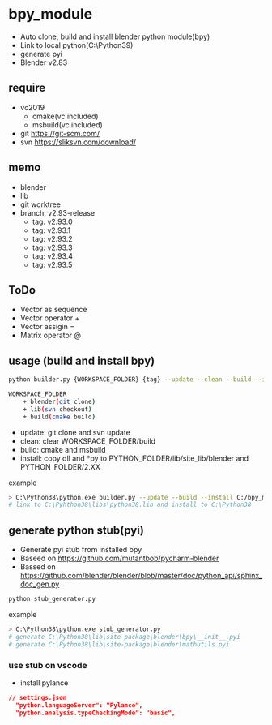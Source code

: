 # bpy_module

* Auto clone, build and install blender python module(bpy)
* Link to local python(C:\Python39)
* generate pyi
* Blender v2.83

## require

* vc2019
  * cmake(vc included)
  * msbuild(vc included)
* git https://git-scm.com/
* svn https://sliksvn.com/download/

## memo

* blender
* lib
* git worktree
* branch: v2.93-release
  * tag: v2.93.0
  * tag: v2.93.1
  * tag: v2.93.2
  * tag: v2.93.3
  * tag: v2.93.4
  * tag: v2.93.5

## ToDo

* Vector as sequence
* Vector operator +
* Vector assigin = 
* Matrix operator @

## usage (build and install bpy)

```sh
python builder.py {WORKSPACE_FOLDER} {tag} --update --clean --build --install --stubs

WORKSPACE_FOLDER
    + blender(git clone)
    + lib(svn checkout)
    + build(cmake build)
```

* update: git clone and svn update
* clean: clear WORKSPACE_FOLDER/build
* build: cmake and msbuild
* install: copy dll and *py to PYTHON_FOLDER/lib/site_lib/blender and PYTHON_FOLDER/2.XX

example

```sh
> C:\Python38\python.exe builder.py --update --build --install C:/bpy_module v2.83
# link to C:\Pyhthon38\libs\python38.lib and install to C:\Python38
```

## generate python stub(pyi)

* Generate pyi stub from installed bpy
* Baseed on https://github.com/mutantbob/pycharm-blender
* Bassed on https://github.com/blender/blender/blob/master/doc/python_api/sphinx_doc_gen.py

```sh
python stub_generator.py
```

example

```sh
> C:\Python38\python.exe stub_generator.py
# generate C:\Python38\lib\site-package\blender\bpy\__init__.pyi
# generate C:\Python38\lib\site-package\blender\mathutils.pyi
```

### use stub on vscode

* install pylance

```json
// settings.json
  "python.languageServer": "Pylance",
  "python.analysis.typeCheckingMode": "basic",
```
